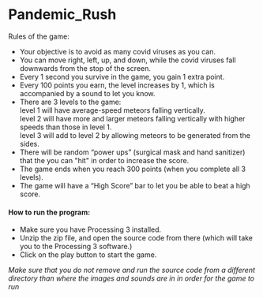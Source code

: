 # Pandemic_Rush

Rules of the game:
- Your objective is to avoid as many covid viruses as you can.  
- You can move right, left, up, and down, while the covid viruses fall downwards from the stop of the screen.  
- Every 1 second you survive in the game, you gain 1 extra point.
- Every 100 points you earn, the level increases by 1, which is accompanied by a sound to let you know.
- There are 3 levels to the game:   
level 1 will have average-speed meteors falling vertically.  
level 2 will have more and larger meteors falling vertically with higher speeds than those in level 1.  
level 3 will add to level 2 by allowing meteors to be generated from the sides.
- There will be random “power ups” (surgical mask and hand sanitizer) that the
you can "hit" in order to increase the score.  
- The game ends when you reach 300 points (when you complete all 3 levels).
- The game will have a “High Score” bar to let you be able to beat a high score.


#### How to run the program:
- Make sure you have Processing 3 installed.
- Unzip the zip file, and open the source code from there (which will take you to the Processing 3 software.)
- Click on the play button to start the game.

_Make sure that you do not remove and run the source code from a different directory than where the images and sounds are in in order for the game to run_
